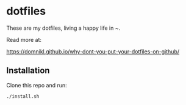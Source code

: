 # dotfiles

These are my dotfiles, living a happy life in ~.

Read more at:

https://domnikl.github.io/why-dont-you-put-your-dotfiles-on-github/

## Installation

Clone this repo and run:

```
./install.sh
```
